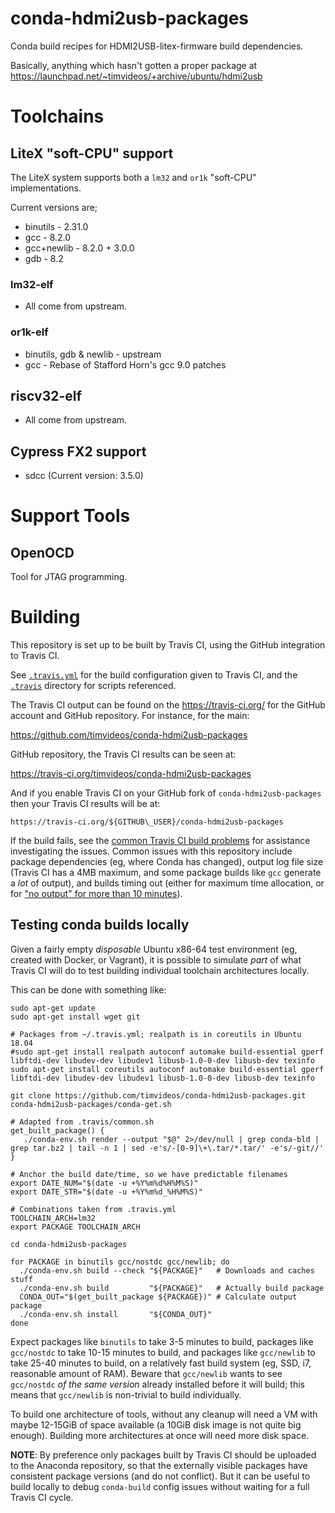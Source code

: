 # conda-hdmi2usb-packages

Conda build recipes for HDMI2USB-litex-firmware build dependencies.

Basically, anything which hasn't gotten a proper package at https://launchpad.net/~timvideos/+archive/ubuntu/hdmi2usb

# Toolchains

## LiteX "soft-CPU" support

The LiteX system supports both a `lm32` and `or1k` "soft-CPU" implementations.

Current versions are;

 * binutils - 2.31.0
 * gcc - 8.2.0
 * gcc+newlib - 8.2.0 + 3.0.0
 * gdb - 8.2

### lm32-elf

 * All come from upstream.

### or1k-elf

 * binutils, gdb & newlib - upstream
 * gcc - Rebase of Stafford Horn's gcc 9.0 patches

## riscv32-elf

 * All come from upstream.

## Cypress FX2 support

 * sdcc (Current version: 3.5.0)

# Support Tools

## OpenOCD

Tool for JTAG programming.

# Building

This repository is set up to be built by Travis CI, using the GitHub
integration to Travis CI.

See [`.travis.yml`](.travis.yml) for the build configuration given to
Travis CI, and the [`.travis`](.travis) directory for scripts referenced.

The Travis CI output can be found on the https://travis-ci.org/ for the
GitHub account and GitHub repository.  For instance, for the main:

https://github.com/timvideos/conda-hdmi2usb-packages

GitHub repository, the Travis CI results can be seen at:

https://travis-ci.org/timvideos/conda-hdmi2usb-packages

And if you enable Travis CI on your GitHub fork of `conda-hdmi2usb-packages`
then your Travis CI results will be at:

```
https://travis-ci.org/${GITHUB\_USER}/conda-hdmi2usb-packages
```

If the build fails, see the [common Travis CI build
problems](https://docs.travis-ci.com/user/common-build-problems/)
for assistance investigating the issues.  Common issues with this
repository include package dependencies (eg, where Conda has changed),
output log file size (Travis CI has a 4MB maximum, and some package
builds like `gcc` generate a *lot* of output), and builds timing out
(either for maximum time allocation, or for ["no output" for more than
10 minutes](https://docs.travis-ci.com/user/common-build-problems/#build-times-out-because-no-output-was-received)).

## Testing conda builds locally

Given a fairly empty *disposable* Ubuntu x86-64 test environment (eg,
created with Docker, or Vagrant), it is possible to simulate *part* of
what Travis CI will do to test building individual toolchain architectures
locally.

This can be done with something like:

```
sudo apt-get update
sudo apt-get install wget git

# Packages from ~/.travis.yml; realpath is in coreutils in Ubuntu 18.04
#sudo apt-get install realpath autoconf automake build-essential gperf libftdi-dev libudev-dev libudev1 libusb-1.0-0-dev libusb-dev texinfo
sudo apt-get install coreutils autoconf automake build-essential gperf libftdi-dev libudev-dev libudev1 libusb-1.0-0-dev libusb-dev texinfo

git clone https://github.com/timvideos/conda-hdmi2usb-packages.git
conda-hdmi2usb-packages/conda-get.sh

# Adapted from .travis/common.sh
get_built_package() {
   ./conda-env.sh render --output "$@" 2>/dev/null | grep conda-bld | grep tar.bz2 | tail -n 1 | sed -e's/-[0-9]\+\.tar/*.tar/' -e's/-git//'
}

# Anchor the build date/time, so we have predictable filenames
export DATE_NUM="$(date -u +%Y%m%d%H%M%S)"
export DATE_STR="$(date -u +%Y%m%d_%H%M%S)"

# Combinations taken from .travis.yml
TOOLCHAIN_ARCH=lm32
export PACKAGE TOOLCHAIN_ARCH

cd conda-hdmi2usb-packages

for PACKAGE in binutils gcc/nostdc gcc/newlib; do
  ./conda-env.sh build --check "${PACKAGE}"   # Downloads and caches stuff
  ./conda-env.sh build         "${PACKAGE}"   # Actually build package
  CONDA_OUT="$(get_built_package ${PACKAGE})" # Calculate output package
  ./conda-env.sh install       "${CONDA_OUT}"
done
```

Expect packages like `binutils` to take 3-5 minutes to build, packages
like `gcc/nostdc` to take 10-15 minutes to build, and packages like
`gcc/newlib` to take 25-40 minutes to build, on a relatively fast
build system (eg, SSD, i7, reasonable amount of RAM).  Beware that
`gcc/newlib` wants to see `gcc/nostdc` *of the same version* already
installed before it will build; this means that `gcc/newlib` is
non-trivial to build individually.

To build one architecture of tools, without any cleanup will need a
VM with maybe 12-15GiB of space available (a 10GiB disk image is not
quite big enough). Building more architectures at once will need more
disk space.

**NOTE**: By preference only packages built by Travis CI should be
uploaded to the Anaconda repository, so that the externally visible
packages have consistent package versions (and do not conflict).  But
it can be useful to build locally to debug `conda-build` config issues
without waiting for a full Travis CI cycle.
